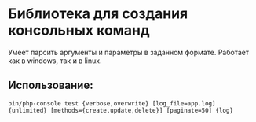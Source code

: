 # Библиотека для создания консольных команд
Умеет парсить аргументы и параметры в заданном формате.
Работает как в windows, так и в linux.

## Использование:
```
bin/php-console test {verbose,overwrite} [log_file=app.log] {unlimited} [methods={create,update,delete}] [paginate=50] {log}
```